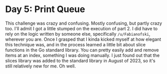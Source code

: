 # Day 5: Print Queue

This challenge was crazy and confusing. Mostly confusing, but partly crazy too. I'll admit I got a little stumped on the execution of part 2. I did have to rely on the logic written by someone else, specifically `/u/Fabianofski`, wherever you are. Once I grasped that I kinda kicked myself at how elegant this technique was, and in the process learned a little bit about slice functions in the Go standard library. You can pretty easily add and remove items at an index, something I was doing manually. I just found out that the slices library was added to the standard library in August of 2023, so it's still relatively new for me. Oh well.